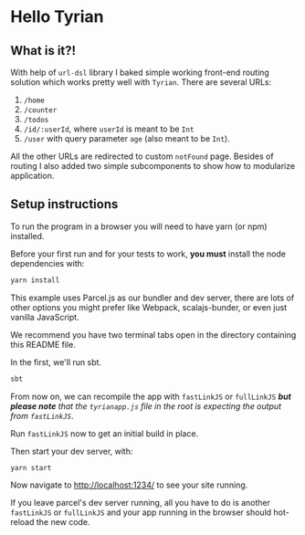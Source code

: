 # Hello Tyrian

## What is it?!
With help of `url-dsl` library I baked simple working front-end routing solution which works pretty well with `Tyrian`. There are several URLs: 

1. `/home`
2. `/counter` 
3. `/todos`
4. `/id/:userId`, where `userId` is meant to be `Int`
5. `/user` with query parameter `age` (also meant to be `Int`).


All the other URLs are redirected to custom `notFound` page. Besides of routing I also added two simple subcomponents to show how to modularize application. 

## Setup instructions

To run the program in a browser you will need to have yarn (or npm) installed.

Before your first run and for your tests to work, **you must** install the node dependencies with:

```sh
yarn install
```

This example uses Parcel.js as our bundler and dev server, there are lots of other options you might prefer like Webpack, scalajs-bunder, or even just vanilla JavaScript.

We recommend you have two terminal tabs open in the directory containing this README file.

In the first, we'll run sbt.

```sh
sbt
```

From now on, we can recompile the app with `fastLinkJS` or `fullLinkJS` _**but please note** that the `tyrianapp.js` file in the root is expecting the output from `fastLinkJS`_.

Run `fastLinkJS` now to get an initial build in place.

Then start your dev server, with:

```sh
yarn start
```

Now navigate to [http://localhost:1234/](http://localhost:1234/) to see your site running.

If you leave parcel's dev server running, all you have to do is another `fastLinkJS` or `fullLinkJS` and your app running in the browser should hot-reload the new code.
